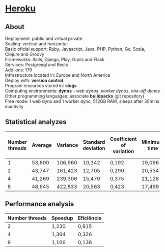 # [Heroku](https://www.heroku.com/)

## About

Deployment: public and virtual private\
Scaling: vertical and horizontal\
Basic oficial support: Ruby, Javascript, Java, PHP, Python, Go, Scala, Clojure and Groovy\
Frameworks: Rails, Django, Play, Grails and Flask\
Services: Postgresql and Redis\
Add-ons: 179\
Infrastructure located in: Europe and North America\
Deploy with: **version control**\
Program resources stored in: **slugs**\
Computing environments: **dynos** - *web dynos*, *worker dynos*, *one-off dynos*\
Other programming languages: associate **buildpacks** (git repository)\
Free mode: 1 web dyno and 1 worker dyno, 512GB RAM, sleeps after 30mins inactivity 

## Statistical analyzes
|Number threads | Average | Variance | Standard deviation | Coefficient of variation | Minimum time | Maximum time | Margin of error (99%) |
|------ | ------- | -------- | ------------------ | ------------------------ | ------------ | ------------ |------------------------ |
| 1 | 53,800 | 106,960 | 10,342 | 0,192 | 19,096 | 80,329 | 3,806 |
| 2 | 43,747 | 161,423 | 12,705 | 0,290 | 20,534 | 82,698 | 4,675 |
| 4 | 41,269 | 239,306 | 15,470 | 0,375 | 21,128 | 86,640 | 5,692 |
| 8 | 48,645 | 422,833 | 20,563 | 0,423 | 17,499 | 84,516 | 7,567 |

## Performance analysis

| Number threads | Speedup | Eficiência | 
|--------------- | ------- | ---------- |
| 2 | 1,230 | 0,615 |
| 4 | 1,304 | 0,326 |
| 8 | 1,106 | 0,138 |
